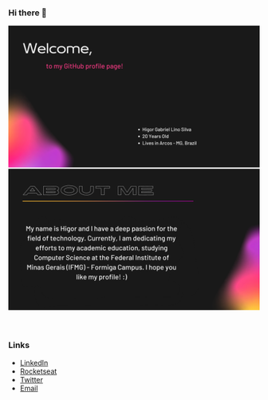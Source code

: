 ### Hi there 👋 


![Welcome](/github-welcome1.png?raw=true)
![Abou Me](/github-aboutme.png?raw=true)
<br />
<br />
<br />

### Links
- [LinkedIn](www.linkedin.com/in/higor-lino)
- [Rocketseat](https://app.rocketseat.com.br/me/higor-gabriel-1592114498)
- [Twitter](https://twitter.com/h1gorlino)
- [Email](mailto:higorgabrieldev@gmail.com)

<!--
**H1gor1248/H1gor1248** is a ✨ _special_ ✨ repository because its `README.md` (this file) appears on your GitHub profile.

Here are some ideas to get you started:

- 🔭 I’m currently working on ...
- 🌱 I’m currently learning ...
- 👯 I’m looking to collaborate on ...
- 🤔 I’m looking for help waith ...
- 💬 Ask me about ...
- 📫 How to reach me: ...
- 😄 Pronouns: ...
- ⚡ Fun fact: ...
-->
